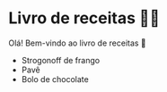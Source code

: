 # Livro de receitas :man_cook:

Olá! Bem-vindo ao livro de receitas :wave:

- Strogonoff de frango
- Pavê 
- Bolo de chocolate 
